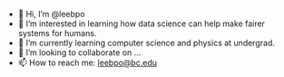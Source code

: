 - 👋 Hi, I’m @leebpo
- 👀 I’m interested in learning how data science can help make fairer systems for humans. 
- 🌱 I’m currently learning computer science and physics at undergrad.
- 💞️ I’m looking to collaborate on ...
- 📫 How to reach me: leebpo@bc.edu

<!---
leebpo/leebpo is a ✨ special ✨ repository because its `README.md` (this file) appears on your GitHub profile.
You can click the Preview link to take a look at your changes.
--->
